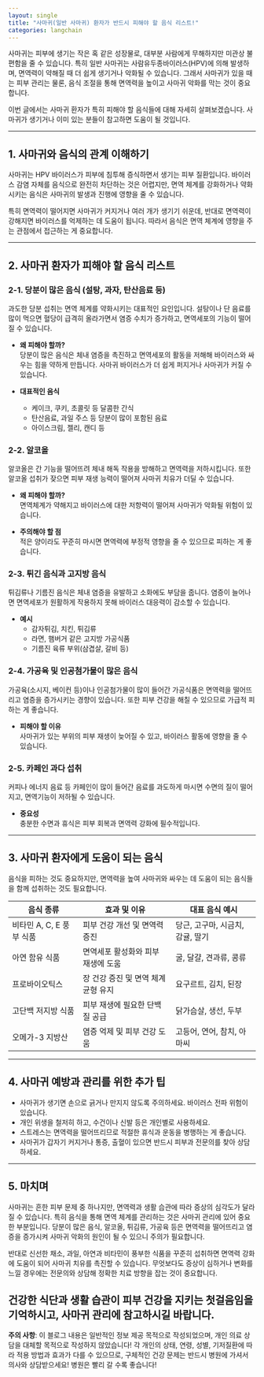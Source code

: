 ```yaml
---
layout: single
title: "사마귀(일반 사마귀) 환자가 반드시 피해야 할 음식 리스트!"
categories: langchain
---
```

사마귀는 피부에 생기는 작은 혹 같은 성장물로, 대부분 사람에게 무해하지만 미관상 불편함을 줄 수 있습니다. 특히 일반 사마귀는 사람유두종바이러스(HPV)에 의해 발생하며, 면역력이 약해질 때 더 쉽게 생기거나 악화될 수 있습니다. 그래서 사마귀가 있을 때는 피부 관리는 물론, 음식 조절을 통해 면역력을 높이고 사마귀 악화를 막는 것이 중요합니다.

이번 글에서는 사마귀 환자가 특히 피해야 할 음식들에 대해 자세히 살펴보겠습니다. 사마귀가 생기거나 이미 있는 분들이 참고하면 도움이 될 것입니다.

---

## 1. 사마귀와 음식의 관계 이해하기

사마귀는 HPV 바이러스가 피부에 침투해 증식하면서 생기는 피부 질환입니다. 바이러스 감염 자체를 음식으로 완전히 차단하는 것은 어렵지만, 면역 체계를 강화하거나 약화시키는 음식은 사마귀의 발생과 진행에 영향을 줄 수 있습니다.

특히 면역력이 떨어지면 사마귀가 커지거나 여러 개가 생기기 쉬운데, 반대로 면역력이 강해지면 바이러스를 억제하는 데 도움이 됩니다. 따라서 음식은 면역 체계에 영향을 주는 관점에서 접근하는 게 중요합니다.

---

## 2. 사마귀 환자가 피해야 할 음식 리스트

### 2-1. 당분이 많은 음식 (설탕, 과자, 탄산음료 등)

과도한 당분 섭취는 면역 체계를 약화시키는 대표적인 요인입니다. 설탕이나 단 음료를 많이 먹으면 혈당이 급격히 올라가면서 염증 수치가 증가하고, 면역세포의 기능이 떨어질 수 있습니다.

- **왜 피해야 할까?**  
  당분이 많은 음식은 체내 염증을 촉진하고 면역세포의 활동을 저해해 바이러스와 싸우는 힘을 약하게 만듭니다. 사마귀 바이러스가 더 쉽게 퍼지거나 사마귀가 커질 수 있습니다.

- **대표적인 음식**  
  - 케이크, 쿠키, 초콜릿 등 달콤한 간식  
  - 탄산음료, 과일 주스 등 당분이 많이 포함된 음료  
  - 아이스크림, 젤리, 캔디 등

### 2-2. 알코올

알코올은 간 기능을 떨어뜨려 체내 해독 작용을 방해하고 면역력을 저하시킵니다. 또한 알코올 섭취가 잦으면 피부 재생 능력이 떨어져 사마귀 치유가 더딜 수 있습니다.

- **왜 피해야 할까?**  
  면역체계가 약해지고 바이러스에 대한 저항력이 떨어져 사마귀가 악화될 위험이 있습니다.

- **주의해야 할 점**  
  적은 양이라도 꾸준히 마시면 면역력에 부정적 영향을 줄 수 있으므로 피하는 게 좋습니다.

### 2-3. 튀긴 음식과 고지방 음식

튀김류나 기름진 음식은 체내 염증을 유발하고 소화에도 부담을 줍니다. 염증이 늘어나면 면역세포가 원활하게 작용하지 못해 바이러스 대응력이 감소할 수 있습니다.

- **예시**  
  - 감자튀김, 치킨, 튀김류  
  - 라면, 햄버거 같은 고지방 가공식품  
  - 기름진 육류 부위(삼겹살, 갈비 등)

### 2-4. 가공육 및 인공첨가물이 많은 음식

가공육(소시지, 베이컨 등)이나 인공첨가물이 많이 들어간 가공식품은 면역력을 떨어뜨리고 염증을 증가시키는 경향이 있습니다. 또한 피부 건강을 해칠 수 있으므로 가급적 피하는 게 좋습니다.

- **피해야 할 이유**  
  사마귀가 있는 부위의 피부 재생이 늦어질 수 있고, 바이러스 활동에 영향을 줄 수 있습니다.

### 2-5. 카페인 과다 섭취

커피나 에너지 음료 등 카페인이 많이 들어간 음료를 과도하게 마시면 수면의 질이 떨어지고, 면역기능이 저하될 수 있습니다.

- **중요성**  
  충분한 수면과 휴식은 피부 회복과 면역력 강화에 필수적입니다.

---

## 3. 사마귀 환자에게 도움이 되는 음식

음식을 피하는 것도 중요하지만, 면역력을 높여 사마귀와 싸우는 데 도움이 되는 음식들을 함께 섭취하는 것도 필요합니다.

| 음식 종류            | 효과 및 이유                         | 대표 음식 예시                      |
|------------------|--------------------------------|----------------------------|
| 비타민 A, C, E 풍부 식품 | 피부 건강 개선 및 면역력 증진             | 당근, 고구마, 시금치, 감귤, 딸기       |
| 아연 함유 식품        | 면역세포 활성화와 피부 재생에 도움           | 굴, 달걀, 견과류, 콩류               |
| 프로바이오틱스       | 장 건강 증진 및 면역 체계 균형 유지           | 요구르트, 김치, 된장                   |
| 고단백 저지방 식품     | 피부 재생에 필요한 단백질 공급                | 닭가슴살, 생선, 두부                  |
| 오메가-3 지방산       | 염증 억제 및 피부 건강 도움                   | 고등어, 연어, 참치, 아마씨             |

---

## 4. 사마귀 예방과 관리를 위한 추가 팁

- 사마귀가 생기면 손으로 긁거나 만지지 않도록 주의하세요. 바이러스 전파 위험이 있습니다.
- 개인 위생을 철저히 하고, 수건이나 신발 등은 개인별로 사용하세요.
- 스트레스는 면역력을 떨어뜨리므로 적절한 휴식과 운동을 병행하는 게 좋습니다.
- 사마귀가 갑자기 커지거나 통증, 출혈이 있으면 반드시 피부과 전문의를 찾아 상담하세요.

---

## 5. 마치며

사마귀는 흔한 피부 문제 중 하나지만, 면역력과 생활 습관에 따라 증상의 심각도가 달라질 수 있습니다. 특히 음식을 통해 면역 체계를 관리하는 것은 사마귀 관리에 있어 중요한 부분입니다. 당분이 많은 음식, 알코올, 튀김류, 가공육 등은 면역력을 떨어뜨리고 염증을 증가시켜 사마귀 악화의 원인이 될 수 있으니 주의가 필요합니다.

반대로 신선한 채소, 과일, 아연과 비타민이 풍부한 식품을 꾸준히 섭취하면 면역력 강화에 도움이 되어 사마귀 치유를 촉진할 수 있습니다. 무엇보다도 증상이 심하거나 변화를 느낄 경우에는 전문의와 상담해 정확한 치료 방향을 잡는 것이 중요합니다.

건강한 식단과 생활 습관이 피부 건강을 지키는 첫걸음임을 기억하시고, 사마귀 관리에 참고하시길 바랍니다.
---

**주의 사항**: 이 블로그 내용은 일반적인 정보 제공 목적으로 작성되었으며, 개인 의료 상담을 대체할 목적으로 작성하지 않았습니다! 각 개인의 상태, 연령, 성별, 기저질환에 따라 적용 방법과 효과가 다를 수 있으므로, 구체적인 건강 문제는 반드시 병원에 가셔서 의사와 상담받으세요! 병원은 빨리 갈 수록 좋습니다!
